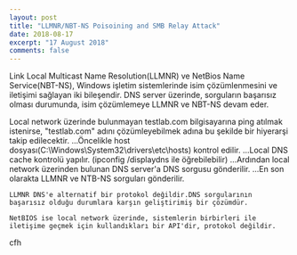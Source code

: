 ```yaml
---
layout: post
title: "LLMNR/NBT-NS Poisoining and SMB Relay Attack"
date: 2018-08-17
excerpt: "17 August 2018"
comments: false
---
```


Link Local Multicast Name Resolution(LLMNR) ve NetBios Name Service(NBT-NS), Windows işletim sistemlerinde isim çözümlenmesini ve iletişimi sağlayan iki bileşendir. DNS server üzerinde, sorguların başarısız olması durumunda, isim çözümlemeye LLMNR ve NBT-NS devam eder.

Local network üzerinde bulunmayan testlab.com bilgisayarına ping atılmak istenirse, "testlab.com" adını çözümleyebilmek adına bu şekilde bir hiyerarşi takip edilecektir.
...Öncelikle host dosyası(C:\Windows\System32\drivers\etc\hosts) kontrol edilir.
...Local DNS cache kontrolü yapılır. (ipconfig /displaydns ile öğrebilebilir)
...Ardından local network üzerinden bulunan DNS server'a DNS sorgusu gönderilir.
...En son olarakta LLMNR ve NTB-NS sorguları gönderilir.

````
LLMNR DNS'e alternatif bir protokol değildir.DNS sorgularının başarısız olduğu durumlara karşın geliştirimiş bir çözümdür.

NetBIOS ise local network üzerinde, sistemlerin birbirleri ile iletişime geçmek için kullandıkları bir API'dir, protokol değildir.
````
cfh

